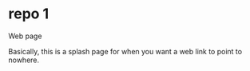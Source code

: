 # repo 1
Web page
<p>Basically, this is a splash page for when you want a web link to point to nowhere.
